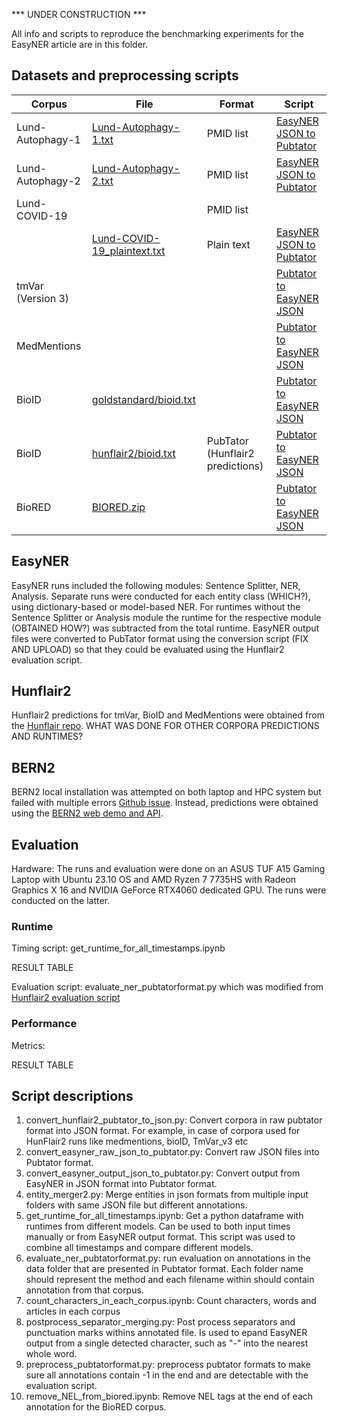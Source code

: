 *** UNDER CONSTRUCTION ***


All info and scripts to reproduce the benchmarking experiments for the EasyNER article are in this folder.

## Datasets and preprocessing scripts

| Corpus                 | File                                                                                                        | Format    | Script| 
|------------------------|-------------------------------------------------------------------------------------------------------------|-----------|-------|
| Lund-Autophagy-1       | [Lund-Autophagy-1.txt](https://github.com/Aitslab/EasyNER/blob/main/data/Lund-Autophagy-1.txt)              | PMID list | [EasyNER JSON to Pubtator](https://github.com/Aitslab/EasyNER/blob/main/experiments/experiment_scripts/convert_easyner_output_json_to_pubtator.py)      |
| Lund-Autophagy-2       | [Lund-Autophagy-2.txt](https://github.com/Aitslab/EasyNER/blob/main/data/Lund-Autophagy-2.txt)              | PMID list | [EasyNER JSON to Pubtator](https://github.com/Aitslab/EasyNER/blob/main/experiments/experiment_scripts/convert_easyner_output_json_to_pubtator.py)      |
| Lund-COVID-19          |                                                                                                             | PMID list |       |
|                        | [Lund-COVID-19_plaintext.txt](https://github.com/Aitslab/EasyNER/blob/main/data/Lund-COVID-19_plaintext.txt)| Plain text| [EasyNER JSON to Pubtator](https://github.com/Aitslab/EasyNER/blob/main/experiments/experiment_scripts/convert_easyner_output_json_to_pubtator.py)      |
| tmVar (Version 3)      ||| [Pubtator to EasyNER JSON](https://github.com/Aitslab/EasyNER/blob/main/experiments/experiment_scripts/convert_hunflair2_pubtator_to_json.py) |
| MedMentions            ||| [Pubtator to EasyNER JSON](https://github.com/Aitslab/EasyNER/blob/main/experiments/experiment_scripts/convert_hunflair2_pubtator_to_json.py) |
| BioID                  |[goldstandard/bioid.txt](https://github.com/hu-ner/hunflair2-experiments/blob/main/annotations/goldstandard/bioid.txt)|| [Pubtator to EasyNER JSON](https://github.com/Aitslab/EasyNER/blob/main/experiments/experiment_scripts/convert_hunflair2_pubtator_to_json.py) |
| BioID                  |[hunflair2/bioid.txt](https://github.com/hu-ner/hunflair2-experiments/blob/main/annotations/hunflair2/bioid.txt)|PubTator (Hunflair2 predictions)| [Pubtator to EasyNER JSON](https://github.com/Aitslab/EasyNER/blob/main/experiments/experiment_scripts/convert_hunflair2_pubtator_to_json.py) |
| BioRED                 |[BIORED.zip](https://ftp.ncbi.nlm.nih.gov/pub/lu/BioRED/BIORED.zip)                                         || [Pubtator to EasyNER JSON](https://github.com/Aitslab/EasyNER/blob/main/experiments/experiment_scripts/convert_hunflair2_pubtator_to_json.py) |

## EasyNER
EasyNER runs included the following modules: Sentence Splitter, NER, Analysis.
Separate runs were conducted for each entity class (WHICH?), using dictionary-based or model-based NER.
For runtimes without the Sentence Splitter or Analysis module the runtime for the respective module (OBTAINED HOW?) was subtracted from the total runtime.
EasyNER output files were converted to PubTator format using the conversion script (FIX AND UPLOAD) so that they could be evaluated using the Hunflair2 evaluation script.

## Hunflair2
Hunflair2 predictions for tmVar, BioID and MedMentions were obtained from the [Hunflair repo](https://github.com/hu-ner/hunflair2-experiments/tree/main/annotations/hunflair2). WHAT WAS DONE FOR OTHER CORPORA PREDICTIONS AND RUNTIMES?

## BERN2
BERN2 local installation was attempted on both laptop and HPC system but failed with multiple errors [Github issue](https://github.com/dmis-lab/BERN2/issues/70). Instead, predictions were obtained using the [BERN2 web demo and API](http://bern2.korea.ac.kr/).

## Evaluation
Hardware: The runs and evaluation were done on an ASUS TUF A15 Gaming Laptop with Ubuntu 23.10 OS and AMD Ryzen 7 7735HS with Radeon Graphics X 16 and NVIDIA GeForce RTX4060 dedicated GPU. The runs were conducted on the latter.

### Runtime
Timing script: get_runtime_for_all_timestamps.ipynb

RESULT TABLE

Evaluation script: evaluate_ner_pubtatorformat.py which was modified from [Hunflair2 evaluation script](https://github.com/hu-ner/hunflair2-experiments/blob/main/evaluate.py)

### Performance
Metrics:

RESULT TABLE

## Script descriptions

1. convert_hunflair2_pubtator_to_json.py: Convert corpora in raw pubtator format into JSON format. For example, in case of corpora used for HunFlair2 runs like medmentions, bioID, TmVar_v3 etc
2. convert_easyner_raw_json_to_pubtator.py: Convert raw JSON files into Pubtator format.
3. convert_easyner_output_json_to_pubtator.py: Convert output from EasyNER in JSON format into Pubtator format.
4. entity_merger2.py: Merge entities in json formats from multiple input folders with same JSON file but different annotations.
5. get_runtime_for_all_timestamps.ipynb: Get a python dataframe with runtimes from different models. Can be used to both input times manually or from EasyNER output format. This script was used to combine all timestamps and compare different models.
6. evaluate_ner_pubtatorformat.py: run evaluation on annotations in the data folder that are presented in Pubtator format. Each folder name should represent the method and each filename within should contain annotation from that corpus.
7. count_characters_in_each_corpus.ipynb: Count characters, words and articles in each corpus
8. postprocess_separator_merging.py: Post process separators and punctuation marks withins annotated file. Is used to epand EasyNER output from a single detected character, such as "-" into the nearest whole word.
9. preprocess_pubtatorformat.py: preprocess pubtator formats to make sure all annotations contain -1 in the end and are detectable with the evaluation script.
10. remove_NEL_from_biored.ipynb: Remove NEL tags at the end of each annotation for the BioRED corpus.


